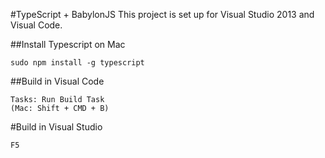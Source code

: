 #TypeScript + BabylonJS
This project is set up for Visual Studio 2013 and Visual Code.

##Install Typescript on Mac
```
sudo npm install -g typescript
```

##Build in Visual Code
```
Tasks: Run Build Task
(Mac: Shift + CMD + B)
```

#Build in Visual Studio
```
F5
```

